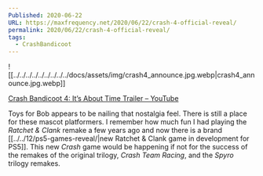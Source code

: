 ```yaml
---
Published: 2020-06-22
URL: https://maxfrequency.net/2020/06/22/crash-4-official-reveal/
permalink: 2020/06/22/crash-4-official-reveal/
tags:
  - CrashBandicoot
---
```

![[../../../../../../../../../docs/assets/img/crash4_announce.jpg.webp|crash4_announce.jpg.webp]]

[Crash Bandicoot 4: It’s About Time Trailer – YouTube](https://youtu.be/5qF5JrciMnU)

Toys for Bob appears to be nailing that nostalgia feel. There is still a place for these mascot platformers. I remember how much fun I had playing the *Ratchet & Clank* remake a few years ago and now there is a brand [[../../12/ps5-games-reveal/|new Ratchet & Clank game in development for PS5]]. This new *Crash* game would be happening if not for the success of the remakes of the original trilogy, *Crash Team Racing*, and the *Spyro* trilogy remakes.